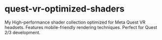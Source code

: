 # quest-vr-optimized-shaders
My High-performance shader collection optimized for Meta Quest VR headsets. Features mobile-friendly rendering techniques. Perfect for Quest 2/3 development.
